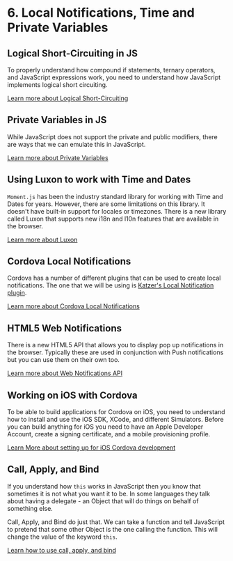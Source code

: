 # 6. Local Notifications, Time and Private Variables

## Logical Short-Circuiting in JS

To properly understand how compound if statements, ternary operators, and JavaScript expressions work, you need to understand how JavaScript implements logical short circuiting.

[Learn more about Logical Short-Circuiting](./short-circuit.md)

## Private Variables in JS

While JavaScript does not support the private and public modifiers, there are ways that we can emulate this in JavaScript.

[Learn more about Private Variables](./private-data.md)

## Using Luxon to work with Time and Dates

`Moment.js` has been the industry standard library for working with Time and Dates for years. However, there are some limitations on this library. It doesn't have built-in support for locales or timezones. There is a new library called Luxon that supports new i18n and l10n features that are available in the browser.

[Learn more about Luxon](./luxon.md)

## Cordova Local Notifications

Cordova has a number of different plugins that can be used to create local notifications. The one that we will be using is [Katzer's Local Notification plugin](https://github.com/katzer/cordova-plugin-local-notifications).

[Learn more about Cordova Local Notifications](./local-notify.md)

## HTML5 Web Notifications

There is a new HTML5 API that allows you to display pop up notifications in the browser. Typically these are used in conjunction with Push notifications but you can use them on their own too.

[Learn more about Web Notifications API](./web-notify.md)

## Working on iOS with Cordova

To be able to build applications for Cordova on iOS, you need to understand how to install and use the iOS SDK, XCode, and different Simulators. Before you can build anything for iOS you need to have an Apple Developer Account, create a signing certificate, and a mobile provisioning profile.

[Learn More about setting up for iOS Cordova development](./ios.md)

## Call, Apply, and Bind

If you understand how `this` works in JavaScript then you know that sometimes it is not what you want it to be. In some languages they talk about having a delegate - an Object that will do things on behalf of something else.

Call, Apply, and Bind do just that. We can take a function and tell JavaScript to pretend that some other Object is the one calling the function. This will change the value of the keyword `this`.

[Learn how to use call, apply, and bind](./call-apply-bind.md)